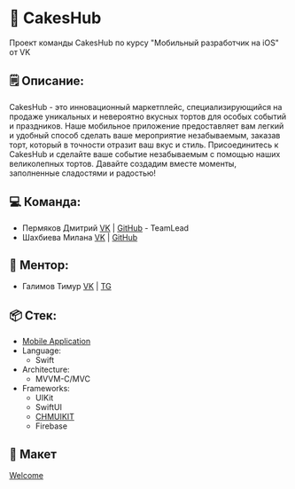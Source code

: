 # 🎂 CakesHub
Проект команды CakesHub по курсу "Мобильный разработчик на iOS" от VK

## 🗒️ Описание:
CakesHub - это инновационный маркетплейс, специализирующийся на продаже уникальных и невероятно вкусных тортов для особых событий и праздников. Наше мобильное приложение предоставляет вам легкий и удобный способ сделать ваше мероприятие незабываемым, заказав торт, который в точности отразит ваш вкус и стиль. Присоединитесь к CakesHub и сделайте ваше событие незабываемым с помощью наших великолепных тортов. Давайте создадим вместе моменты, заполненные сладостями и радостью!

## 💻 Команда:
* Пермяков Дмитрий [VK](https://vk.com/mightyk1ngrichard) | [GitHub](https://github.com/mightyK1ngRichard) - TeamLead
* Шахбиева Милана [VK](https://vk.com/ms_shakhbieva) | [GitHub](https://github.com/zlayamilana)

## 👀 Ментор:
- Галимов Тимур [VK](https://vk.com/chieftim) | [TG](https://t.me/chieftim)

## 📦 Стек:
- [Mobile Application](https://github.com/iOS-vk-education/2023_1_CakesHub/tree/main/CakesHub)
- Language: 
    - Swift
- Architecture:
    - MVVM-C/MVC
- Frameworks:
    - UIKit
    - SwiftUI
    - [CHMUIKIT](https://github.com/iOS-vk-education/2023_1_CakesHub/blob/main/UIKit/CHMUIKIT/CHMUIKIT/CHMUIKIT.docc/CHMUIKIT.md)
    - Firebase

## 📱 Макет
[Welcome](https://www.figma.com/file/WQRhdUGaMTuHVHW62bXymo/iOS-application?type=design&node-id=0%3A1&mode=design&t=8kBYl7uGbfSFDc1y-1)
